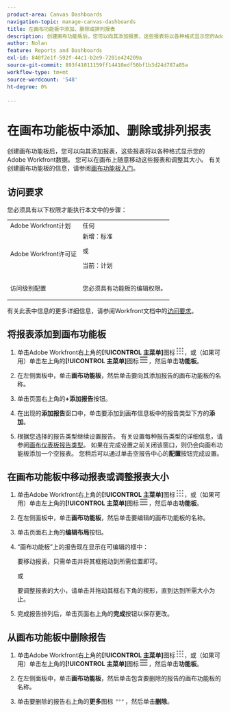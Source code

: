 ```yaml
---
product-area: Canvas Dashboards
navigation-topic: manage-canvas-dashboards
title: 在画布功能板中添加、删除或排列报表
description: 创建画布功能板后，您可以向其添加报表，这些报表将以各种格式显示您的Adobe Workfront数据。 您可以在画布上随意移动这些报表和调整其大小。
author: Nolan
feature: Reports and Dashboards
exl-id: 840f2e1f-592f-44c1-b2e9-7201e424209a
source-git-commit: 893f41011159ff14410edf50bf1b3d24d787a85a
workflow-type: tm+mt
source-wordcount: '548'
ht-degree: 0%

---
```


# 在画布功能板中添加、删除或排列报表

创建画布功能板后，您可以向其添加报表，这些报表将以各种格式显示您的Adobe Workfront数据。 您可以在画布上随意移动这些报表和调整其大小。 有关创建画布功能板的信息，请参阅[画布功能板入门](/help/quicksilver/reports-and-dashboards/canvas-dashboards/manage-canvas-dashboards/get-started-canvas-dashboards.md)。

## 访问要求

您必须具有以下权限才能执行本文中的步骤：

<table style="table-layout:auto"> 
 <col> 
 <col> 
 <tbody> 
  <tr> 
   <td role="rowheader">Adobe Workfront计划</td> 
   <td>任何</td> 
  </tr> 
  <tr> 
   <td role="rowheader">Adobe Workfront许可证</td> 
   <td>新增：标准
   <p>或</p>
   <p>当前：计划</p></td> 
  </tr> 
  <tr> 
   <td role="rowheader">访问级别配置</td> 
   <td> <p>您必须具有功能板的编辑权限。</p></td> 
  </tr> 
 </tbody> 
</table>

有关此表中信息的更多详细信息，请参阅Workfront文档中的[访问要求](/help/quicksilver/administration-and-setup/add-users/access-levels-and-object-permissions/access-level-requirements-in-documentation.md)。

## 将报表添加到画布功能板

1. 单击Adobe Workfront右上角的&#x200B;**[!UICONTROL 主菜单]**&#x200B;图标![主菜单](/help/_includes/assets/main-menu-icon.png)，或（如果可用）单击左上角的&#x200B;**[!UICONTROL 主菜单]**&#x200B;图标![主菜单](/help/_includes/assets/main-menu-icon-left-nav.png)，然后单击&#x200B;**功能板**。

1. 在左侧面板中，单击&#x200B;**画布功能板**，然后单击要向其添加报告的画布功能板的名称。

1. 单击页面右上角的&#x200B;**+添加报告**&#x200B;按钮。

1. 在出现的&#x200B;**添加报告**&#x200B;窗口中，单击要添加到画布信息板中的报告类型下方的&#x200B;**添加**。

1. 根据您选择的报告类型继续设置报告。 有关设置每种报告类型的详细信息，请参阅[画布仪表板报告类型](/help/quicksilver/reports-and-dashboards/canvas-dashboards/report-types/report-types-overview.md)。 如果在完成设置之前关闭该窗口，则仍会向画布功能板添加一个空报表。 您稍后可以通过单击空报告中心的&#x200B;**配置**&#x200B;按钮完成设置。

## 在画布功能板中移动报表或调整报表大小

1. 单击Adobe Workfront右上角的&#x200B;**[!UICONTROL 主菜单]**&#x200B;图标![主菜单](/help/_includes/assets/main-menu-icon.png)，或（如果可用）单击左上角的&#x200B;**[!UICONTROL 主菜单]**&#x200B;图标![主菜单](/help/_includes/assets/main-menu-icon-left-nav.png)，然后单击&#x200B;**功能板**。

1. 在左侧面板中，单击&#x200B;**画布功能板**，然后单击要编辑的画布功能板的名称。

1. 单击页面右上角的&#x200B;**编辑布局**&#x200B;按钮。

1. “画布功能板”上的报告现在显示在可编辑的框中：

   要移动报表，只需单击并将其框拖动到所需位置即可。

   或

   要调整报表的大小，请单击并拖动其框右下角的楔形，直到达到所需大小为止。

1. 完成报告排列后，单击页面右上角的&#x200B;**完成**&#x200B;按钮以保存更改。

## 从画布功能板中删除报告

1. 单击Adobe Workfront右上角的&#x200B;**[!UICONTROL 主菜单]**&#x200B;图标![主菜单](/help/_includes/assets/main-menu-icon.png)，或（如果可用）单击左上角的&#x200B;**[!UICONTROL 主菜单]**&#x200B;图标![主菜单](/help/_includes/assets/main-menu-icon-left-nav.png)，然后单击&#x200B;**功能板**。

1. 在左侧面板中，单击&#x200B;**画布功能板**，然后单击包含要删除的报告的画布功能板的名称。

1. 单击要删除的报告右上角的&#x200B;**更多**&#x200B;图标![更多图标](/help/quicksilver/reports-and-dashboards/canvas-dashboards/assets/more-icon.png)，然后单击&#x200B;**删除**。
